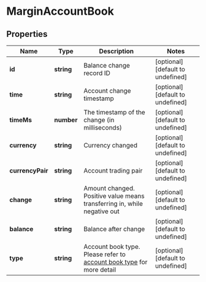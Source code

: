 # MarginAccountBook

## Properties

Name | Type | Description | Notes
------------ | ------------- | ------------- | -------------
**id** | **string** | Balance change record ID | [optional] [default to undefined]
**time** | **string** | Account change timestamp | [optional] [default to undefined]
**timeMs** | **number** | The timestamp of the change (in milliseconds) | [optional] [default to undefined]
**currency** | **string** | Currency changed | [optional] [default to undefined]
**currencyPair** | **string** | Account trading pair | [optional] [default to undefined]
**change** | **string** | Amount changed. Positive value means transferring in, while negative out | [optional] [default to undefined]
**balance** | **string** | Balance after change | [optional] [default to undefined]
**type** | **string** | Account book type. Please refer to [account book type](#accountbook-type) for more detail | [optional] [default to undefined]

